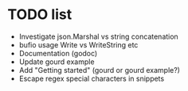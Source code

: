 # TODO list

* Investigate json.Marshal vs string concatenation
* bufio usage Write vs WriteString etc
* Documentation (godoc)
* Update gourd example
* Add "Getting started" (gourd or gourd example?)
* Escape regex special characters in snippets

